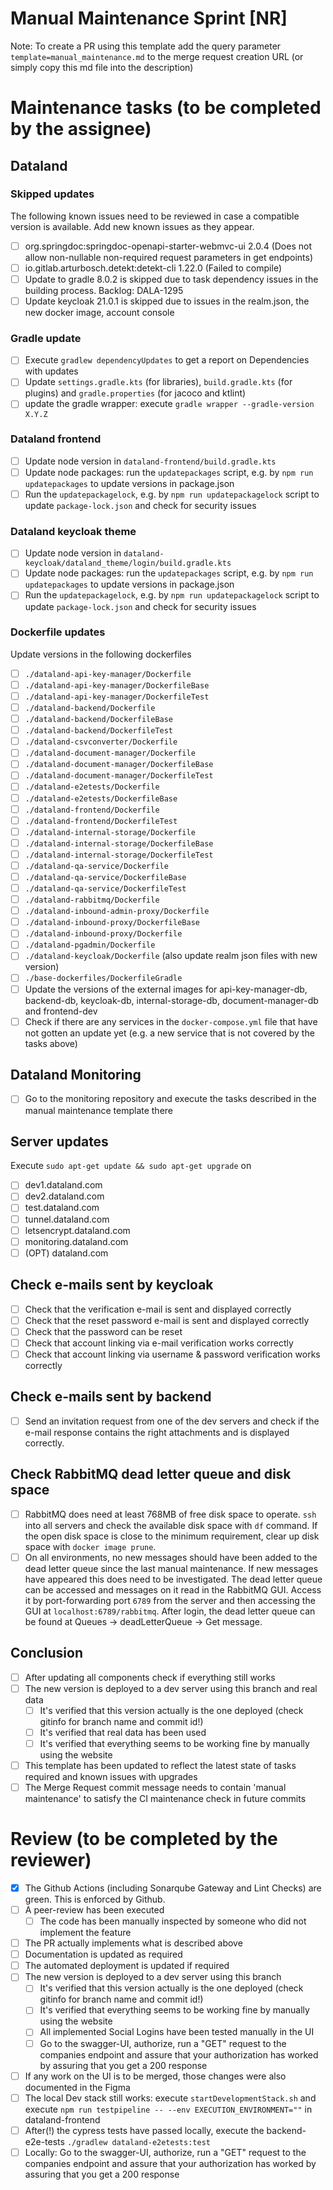 # Manual Maintenance Sprint [NR]
Note: To create a PR using this template add the query parameter `template=manual_maintenance.md` to the merge request creation URL (or simply copy this md file into the description)
# Maintenance tasks (to be completed by the assignee)
## Dataland
### Skipped updates
The following known issues need to be reviewed in case a compatible version is available. Add new known issues as they appear.
- [ ] org.springdoc:springdoc-openapi-starter-webmvc-ui 2.0.4 (Does not allow non-nullable non-required request parameters in get endpoints)
- [ ] io.gitlab.arturbosch.detekt:detekt-cli 1.22.0 (Failed to compile)
- [ ] Update to gradle 8.0.2 is skipped due to task dependency issues in the building process. Backlog: DALA-1295
- [ ] Update keycloak 21.0.1 is skipped due to issues in the realm.json, the new docker image, account console

### Gradle update
- [ ] Execute `gradlew dependencyUpdates` to get a report on Dependencies with updates
- [ ] Update `settings.gradle.kts` (for libraries), `build.gradle.kts` (for plugins) and `gradle.properties` (for jacoco and ktlint)
- [ ] update the gradle wrapper: execute `gradle wrapper --gradle-version X.Y.Z`

### Dataland frontend
- [ ] Update node version in `dataland-frontend/build.gradle.kts`
- [ ] Update node packages: run the `updatepackages` script, e.g. by  `npm run updatepackages` to update versions in package.json
- [ ] Run the `updatepackagelock`, e.g. by  `npm run updatepackagelock` script to update `package-lock.json` and check for security issues

### Dataland keycloak theme
- [ ] Update node version in `dataland-keycloak/dataland_theme/login/build.gradle.kts`
- [ ] Update node packages: run the `updatepackages` script, e.g. by  `npm run updatepackages` to update versions in package.json
- [ ] Run the `updatepackagelock`, e.g. by  `npm run updatepackagelock` script to update `package-lock.json` and check for security issues

### Dockerfile updates
Update versions in the following dockerfiles
- [ ] `./dataland-api-key-manager/Dockerfile`
- [ ] `./dataland-api-key-manager/DockerfileBase`
- [ ] `./dataland-api-key-manager/DockerfileTest`
- [ ] `./dataland-backend/Dockerfile`
- [ ] `./dataland-backend/DockerfileBase`
- [ ] `./dataland-backend/DockerfileTest`
- [ ] `./dataland-csvconverter/Dockerfile`
- [ ] `./dataland-document-manager/Dockerfile`
- [ ] `./dataland-document-manager/DockerfileBase`
- [ ] `./dataland-document-manager/DockerfileTest`
- [ ] `./dataland-e2etests/Dockerfile`
- [ ] `./dataland-e2etests/DockerfileBase`
- [ ] `./dataland-frontend/Dockerfile`
- [ ] `./dataland-frontend/DockerfileTest`
- [ ] `./dataland-internal-storage/Dockerfile`
- [ ] `./dataland-internal-storage/DockerfileBase`
- [ ] `./dataland-internal-storage/DockerfileTest`
- [ ] `./dataland-qa-service/Dockerfile`
- [ ] `./dataland-qa-service/DockerfileBase`
- [ ] `./dataland-qa-service/DockerfileTest`
- [ ] `./dataland-rabbitmq/Dockerfile`
- [ ] `./dataland-inbound-admin-proxy/Dockerfile`
- [ ] `./dataland-inbound-proxy/DockerfileBase`
- [ ] `./dataland-inbound-proxy/Dockerfile`
- [ ] `./dataland-pgadmin/Dockerfile`
- [ ] `./dataland-keycloak/Dockerfile`  (also update realm json files with new version)
- [ ] `./base-dockerfiles/DockerfileGradle`
- [ ] Update the versions of the external images for api-key-manager-db, backend-db, keycloak-db, internal-storage-db, document-manager-db and frontend-dev
- [ ] Check if there are any services in the `docker-compose.yml` file that have not gotten an update yet (e.g. a new service that is not covered by the tasks above)

## Dataland Monitoring
- [ ] Go to the monitoring repository and execute the tasks described in the manual maintenance template there

## Server updates
Execute `sudo apt-get update && sudo apt-get upgrade` on
- [ ] dev1.dataland.com
- [ ] dev2.dataland.com
- [ ] test.dataland.com
- [ ] tunnel.dataland.com
- [ ] letsencrypt.dataland.com
- [ ] monitoring.dataland.com 
- [ ] (OPT) dataland.com

## Check e-mails sent by keycloak
- [ ] Check that the verification e-mail is sent and displayed correctly
- [ ] Check that the reset password e-mail is sent and displayed correctly
- [ ] Check that the password can be reset
- [ ] Check that account linking via e-mail verification works correctly
- [ ] Check that account linking via username & password verification works correctly

## Check e-mails sent by backend
- [ ] Send an invitation request from one of the dev servers and check if the e-mail response contains the right attachments and is displayed correctly.

## Check RabbitMQ dead letter queue and disk space
- [ ] RabbitMQ does need at least 768MB of free disk space to operate. `ssh` into all servers and check the available disk space with `df` command. If the open disk space is close to the minimum requirement, clear up disk space with `docker image prune`.
- [ ] On all environments, no new messages should have been added to the dead letter queue since the last manual maintenance. If new messages have appeared this does need to be investigated. The dead letter queue can be accessed and messages on it read in the RabbitMQ GUI. Access it by port-forwarding port `6789` from the server and then accessing the GUI at `localhost:6789/rabbitmq`. After login, the dead letter queue can be found at Queues &rarr; deadLetterQueue &rarr; Get message.

## Conclusion
- [ ] After updating all components check if everything still works
- [ ] The new version is deployed to a dev server using this branch and real data
  - [ ] It's verified that this version actually is the one deployed (check gitinfo for branch name and commit id!)
  - [ ] It's verified that real data has been used
  - [ ] It's verified that everything seems to be working fine by manually using the website
- [ ] This template has been updated to reflect the latest state of tasks required and known issues with upgrades
- [ ] The Merge Request commit message needs to contain 'manual maintenance' to satisfy the CI maintenance check in future commits

# Review (to be completed by the reviewer)
- [x] The Github Actions (including Sonarqube Gateway and Lint Checks) are green. This is enforced by Github.
- [ ] A peer-review has been executed
  - [ ] The code has been manually inspected by someone who did not implement the feature
- [ ] The PR actually implements what is described above
- [ ] Documentation is updated as required
- [ ] The automated deployment is updated if required
- [ ] The new version is deployed to a dev server using this branch
  - [ ] It's verified that this version actually is the one deployed (check gitinfo for branch name and commit id!)
  - [ ] It's verified that everything seems to be working fine by manually using the website
  - [ ] All implemented Social Logins have been tested manually in the UI
  - [ ] Go to the swagger-UI, authorize, run a "GET" request to the companies endpoint and assure that your authorization has worked by assuring that you get a 200 response

- [ ] If any work on the UI is to be merged, those changes were also documented in the Figma
- [ ] The local Dev stack still works: execute `startDevelopmentStack.sh` and execute `npm run testpipeline -- --env EXECUTION_ENVIRONMENT=""` in dataland-frontend
- [ ] After(!) the cypress tests have passed locally, execute the backend-e2e-tests `./gradlew dataland-e2etests:test`
- [ ] Locally: Go to the swagger-UI, authorize, run a "GET" request to the companies endpoint and assure that your authorization has worked by assuring that you get a 200 response
